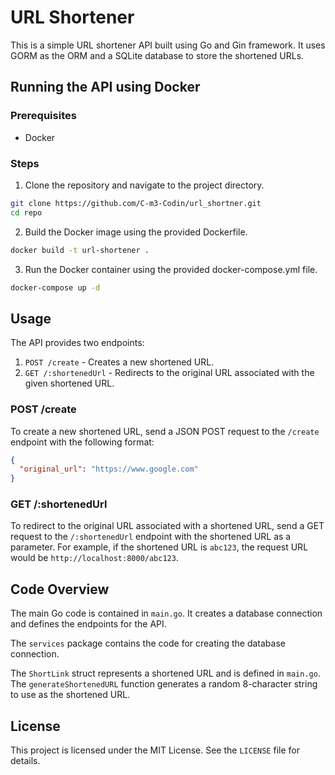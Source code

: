 # URL Shortener

This is a simple URL shortener API built using Go and Gin framework. It uses GORM as the ORM and a SQLite database to store the shortened URLs.

## Running the API using Docker

### Prerequisites
- Docker

### Steps

1. Clone the repository and navigate to the project directory.
```bash
git clone https://github.com/C-m3-Codin/url_shortner.git
cd repo
```

2. Build the Docker image using the provided Dockerfile.
```bash
docker build -t url-shortener .
```

3. Run the Docker container using the provided docker-compose.yml file.
```bash
docker-compose up -d
```

## Usage

The API provides two endpoints:

1. `POST /create` - Creates a new shortened URL.
2. `GET /:shortenedUrl` - Redirects to the original URL associated with the given shortened URL.

### POST /create

To create a new shortened URL, send a JSON POST request to the `/create` endpoint with the following format:
```json
{
  "original_url": "https://www.google.com"
}
```

### GET /:shortenedUrl

To redirect to the original URL associated with a shortened URL, send a GET request to the `/:shortenedUrl` endpoint with the shortened URL as a parameter. For example, if the shortened URL is `abc123`, the request URL would be `http://localhost:8000/abc123`.

## Code Overview

The main Go code is contained in `main.go`. It creates a database connection and defines the endpoints for the API.

The `services` package contains the code for creating the database connection.

The `ShortLink` struct represents a shortened URL and is defined in `main.go`. The `generateShortenedURL` function generates a random 8-character string to use as the shortened URL.

## License

This project is licensed under the MIT License. See the `LICENSE` file for details.